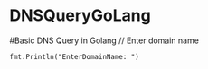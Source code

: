# DNSQueryGoLang
#Basic DNS Query in Golang 
// Enter domain name

	fmt.Println("EnterDomainName: ")

